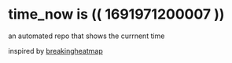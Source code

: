 # time_now is (( 1691971200007 ))

an automated repo that shows the currnent time

inspired by [breakingheatmap](https://github.com/breakingheatmap/breakingheatmap)